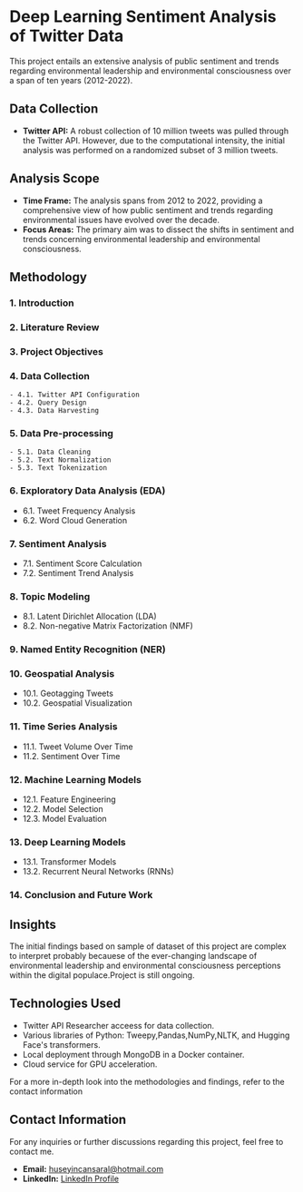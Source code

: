 
# Deep Learning Sentiment Analysis of Twitter Data

This project entails an extensive analysis of public sentiment and trends regarding environmental leadership and environmental consciousness over a span of ten years (2012-2022). 

## Data Collection

- **Twitter API:** A robust collection of 10 million tweets was pulled through the Twitter API. However, due to the computational intensity, the initial analysis was performed on a randomized subset of 3 million tweets.

## Analysis Scope

- **Time Frame:** The analysis spans from 2012 to 2022, providing a comprehensive view of how public sentiment and trends regarding environmental issues have evolved over the decade.
- **Focus Areas:** The primary aim was to dissect the shifts in sentiment and trends concerning environmental leadership and environmental consciousness.

## Methodology

### 1. Introduction
### 2. Literature Review
### 3. Project Objectives
###  4. Data Collection
    - 4.1. Twitter API Configuration
    - 4.2. Query Design
    - 4.3. Data Harvesting
### 5. Data Pre-processing
    - 5.1. Data Cleaning
    - 5.2. Text Normalization
    - 5.3. Text Tokenization
### 6. Exploratory Data Analysis (EDA)
   - 6.1. Tweet Frequency Analysis
   - 6.2. Word Cloud Generation
### 7. Sentiment Analysis
   - 7.1. Sentiment Score Calculation
   - 7.2. Sentiment Trend Analysis
### 8. Topic Modeling
   - 8.1. Latent Dirichlet Allocation (LDA)
   - 8.2. Non-negative Matrix Factorization (NMF)
### 9. Named Entity Recognition (NER)
### 10. Geospatial Analysis
   - 10.1. Geotagging Tweets
   - 10.2. Geospatial Visualization
### 11. Time Series Analysis
   - 11.1. Tweet Volume Over Time
   - 11.2. Sentiment Over Time
### 12. Machine Learning Models
   - 12.1. Feature Engineering
   - 12.2. Model Selection
   - 12.3. Model Evaluation
### 13. Deep Learning Models
   - 13.1. Transformer Models
   - 13.2. Recurrent Neural Networks (RNNs)
### 14. Conclusion and Future Work


## Insights

The initial findings based on sample of dataset of this project are complex to interpret probably becauese of the ever-changing landscape of environmental leadership and environmental consciousness perceptions within the digital populace.Project is still ongoing.

## Technologies Used

- Twitter API Researcher acceess for data collection.
- Various libraries of Python: Tweepy,Pandas,NumPy,NLTK, and Hugging Face's transformers.
- Local deployment through MongoDB in a Docker container. 
- Cloud service for GPU acceleration.


For a more in-depth look into the methodologies and findings, refer to the contact information

## Contact Information

For any inquiries or further discussions regarding this project, feel free to contact me.

- **Email:** huseyincansaral@hotmail.com
- **LinkedIn:** [LinkedIn Profile](https://www.linkedin.com/in/hcsaral/)
